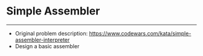 # Simple Assembler
***
* Original problem description: https://www.codewars.com/kata/simple-assembler-interpreter
* Design a basic assembler